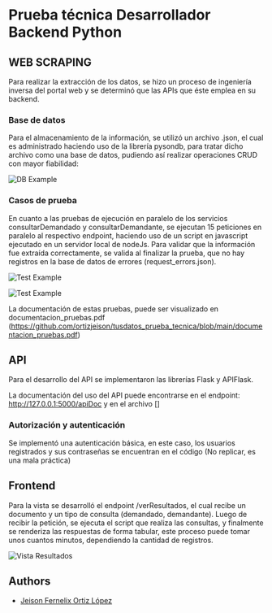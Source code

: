 
# Prueba técnica Desarrollador Backend Python

## WEB SCRAPING
Para realizar la extracción de los datos, se hizo un proceso de ingeniería inversa del portal web y se determinó que las APIs que éste emplea en su backend.

### Base de datos
Para el almacenamiento de la información, se utilizó un archivo .json, el cual es administrado haciendo uso de la librería pysondb, para tratar dicho archivo como una base de datos, pudiendo así realizar operaciones CRUD con mayor fiabilidad:

![DB Example]("https://raw.githubusercontent.com/ortizjeison/tusdatos_prueba_tecnica/main/static/db.png")

### Casos de prueba
En cuanto a las pruebas de ejecución en paralelo de los servicios consultarDemandado y consultarDemandante, se ejecutan 15 peticiones en paralelo al respectivo endpoint, haciendo uso de un script en javascript ejecutado en un servidor local de nodeJs. Para validar que la información fue extraída correctamente, se valida al finalizar la prueba, que no hay registros en la base de datos de errores (request_errors.json).

![Test Example]("https://raw.githubusercontent.com/ortizjeison/tusdatos_prueba_tecnica/main/static/consola_test.png")

![Test Example]("https://raw.githubusercontent.com/ortizjeison/tusdatos_prueba_tecnica/main/static/consola_test2.png")

La documentación de estas pruebas, puede ser visualizado en documentacion_pruebas.pdf (https://github.com/ortizjeison/tusdatos_prueba_tecnica/blob/main/documentacion_pruebas.pdf)

## API

Para el desarrollo del API se implementaron las librerías Flask y APIFlask.

La documentación del uso del API puede encontrarse en el endpoint:
http://127.0.0.1:5000/apiDoc y en el archivo []

### Autorización y autenticación
Se implementó una autenticación básica, en este caso, los usuarios registrados y sus contraseñas se encuentran en el código (No replicar, es una mala práctica)

## Frontend

Para la vista se desarrolló el endpoint /verResultados, el cual recibe un documento y un tipo de consulta (demandado, demandante). Luego de recibir la petición, se ejecuta el script que realiza las consultas, y finalmente se renderiza las respuestas de forma tabular, este proceso puede tomar unos cuantos minutos, dependiendo la cantidad de registros.

![Vista Resultados]("https://raw.githubusercontent.com/ortizjeison/tusdatos_prueba_tecnica/main/static/vista_resultados.png")

## Authors

- [Jeison Fernelix Ortiz López](https://github.com/ortizjeison)